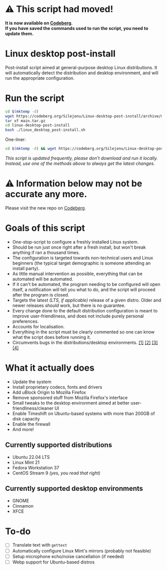 # ⚠ This script had moved!

**It is now available on [Codeberg](https://codeberg.org/Silejonu/Linux-desktop-post-install).  
If you have saved the commands used to run the script, you need to update them.**

# Linux desktop post-install
Post-install script aimed at general-purpose desktop Linux distributions. It will automatically detect the distribution and desktop environment, and will run the appropriate configuration.

# Run the script
```bash
cd $(mktemp -d)
wget https://codeberg.org/Silejonu/Linux-desktop-post-install/archive/main.tar.gz
tar xf main.tar.gz
cd linux-desktop-post-install
bash ./linux_desktop_post-install.sh
```
One-liner:
```bash
cd $(mktemp -d) && wget https://codeberg.org/Silejonu/Linux-desktop-post-install/archive/main.tar.gz && tar xf main.tar.gz && cd linux-desktop-post-install && bash ./linux_desktop_post-install.sh
```
*This script is updated frequently, please don't download and run it locally. Instead, use one of the methods above to always get the latest changes.*

# ⚠ Information below may not be accurate any more.
Please visit the new repo on [Codeberg](https://codeberg.org/Silejonu/Linux-desktop-post-install).

# Goals of this script
- One-stop-script to configure a freshly installed Linux system.
- Should be run just once right after a fresh install, but won't break anything if ran a thousand times.
- The configuration is targeted towards non-technical users and Linux beginners (the typical target demographic is someone attending an install party).
- As little manual intervention as possible, everything that can be automated will be automated.
- If it can't be automated, the program needing to be configured will open itself, a notification will tell you what to do, and the script will proceed after the program is closed.
- Targets the latest *(LTS, if applicable)* release of a given distro. Older and newer releases *should* work, but there is no guarantee.
- Every change done to the default distribution configuration is meant to improve user-friendliness, and does not include purely personal preferences.
- Accounts for localisation.
- Everything in the script must be clearly commented so one can know what the script does before running it.
- Circumvents bugs in the distributions/desktop environments. [[1]](https://github.com/flatpak/flatpak/issues/4831) [[2]](https://bugs.launchpad.net/ubuntu/+source/wslu/+bug/1971757) [[3]](https://github.com/linuxmint/linuxmint/issues/510) [[4]](https://github.com/linuxmint/linuxmint/issues/509)

# What it actually does
- Update the system
- Install proprietary codecs, fonts and drivers
- Add uBlock Origin to Mozilla Firefox
- Remove sponsored stuff from Mozilla Firefox's interface
- Small tweaks to the desktop environment aimed at better user-friendliness/cleaner UI
- Enable Timeshift on Ubuntu-based systems with more than 200GB of disk capacity
- Enable the firewall
- And more!

## Currently supported distributions
- Ubuntu 22.04 LTS
- Linux Mint 21
- Fedora Workstation 37
- CentOS Stream 9 *(yes, you read that right)*

## Currently supported desktop environments
- GNOME
- Cinnamon
- XFCE

# To-do
- [ ] Translate text with `gettext`
- [ ] Automatically configure Linux Mint's mirrors (probably not feasible)
- [ ] Setup microphone echo/noise cancellation (if needed)
- [ ] Webp support for Ubuntu-based distros
